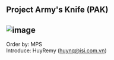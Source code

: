 Project Army's Knife (PAK)
------
![image](https://github.com/huyremy/netcat/assets/2125897/750e622e-a3d9-4a76-97d7-83b1254dbda8)
------
Order by: MPS<br>
Introduce: HuyRemy (huynq@isi.com.vn)

